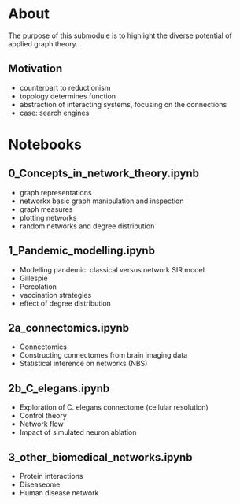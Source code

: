 # About
The purpose of this submodule is to highlight the diverse potential of applied graph theory.

## Motivation
- counterpart to reductionism
- topology determines function
- abstraction of interacting systems, focusing on the connections
- case: search engines

# Notebooks

## 0_Concepts_in_network_theory.ipynb
- graph representations
- networkx basic graph manipulation and inspection
- graph measures
- plotting networks
- random networks and degree distribution

## 1_Pandemic_modelling.ipynb
- Modelling pandemic: classical versus network SIR model
- Gillespie
- Percolation
- vaccination strategies
- effect of degree distribution

## 2a_connectomics.ipynb
- Connectomics
- Constructing connectomes from brain imaging data
- Statistical inference on networks (NBS)

## 2b_C_elegans.ipynb
- Exploration of C. elegans connectome (cellular resolution)
- Control theory
- Network flow
- Impact of simulated neuron ablation


## 3_other_biomedical_networks.ipynb
- Protein interactions
- Diseaseome
- Human disease network


